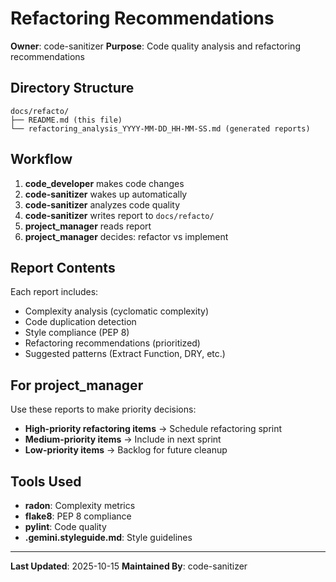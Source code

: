 # Refactoring Recommendations

**Owner**: code-sanitizer
**Purpose**: Code quality analysis and refactoring recommendations

## Directory Structure

```
docs/refacto/
├── README.md (this file)
└── refactoring_analysis_YYYY-MM-DD_HH-MM-SS.md (generated reports)
```

## Workflow

1. **code_developer** makes code changes
2. **code-sanitizer** wakes up automatically
3. **code-sanitizer** analyzes code quality
4. **code-sanitizer** writes report to `docs/refacto/`
5. **project_manager** reads report
6. **project_manager** decides: refactor vs implement

## Report Contents

Each report includes:
- Complexity analysis (cyclomatic complexity)
- Code duplication detection
- Style compliance (PEP 8)
- Refactoring recommendations (prioritized)
- Suggested patterns (Extract Function, DRY, etc.)

## For project_manager

Use these reports to make priority decisions:
- **High-priority refactoring items** → Schedule refactoring sprint
- **Medium-priority items** → Include in next sprint
- **Low-priority items** → Backlog for future cleanup

## Tools Used

- **radon**: Complexity metrics
- **flake8**: PEP 8 compliance
- **pylint**: Code quality
- **.gemini.styleguide.md**: Style guidelines

---

**Last Updated**: 2025-10-15
**Maintained By**: code-sanitizer

